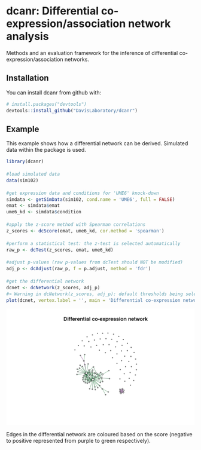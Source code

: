 
<!-- README.md is generated from README.Rmd. Please edit that file -->
dcanr: Differential co-expression/association network analysis
==============================================================

Methods and an evaluation framework for the inference of differential co-expression/association networks.

Installation
------------

You can install dcanr from github with:

``` r
# install.packages("devtools")
devtools::install_github("DavisLaboratory/dcanr")
```

Example
-------

This example shows how a differential network can be derived. Simulated data within the package is used.

``` r
library(dcanr)

#load simulated data
data(sim102)

#get expression data and conditions for 'UME6' knock-down
simdata <- getSimData(sim102, cond.name = 'UME6', full = FALSE)
emat <- simdata$emat
ume6_kd <- simdata$condition

#apply the z-score method with Spearman correlations
z_scores <- dcScore(emat, ume6_kd, cor.method = 'spearman')

#perform a statistical test: the z-test is selected automatically
raw_p <- dcTest(z_scores, emat, ume6_kd)

#adjust p-values (raw p-values from dcTest should NOT be modified)
adj_p <- dcAdjust(raw_p, f = p.adjust, method = 'fdr')

#get the differential network
dcnet <- dcNetwork(z_scores, adj_p)
#> Warning in dcNetwork(z_scores, adj_p): default thresholds being selected
plot(dcnet, vertex.label = '', main = 'Differential co-expression network')
```

![](README-example-1.png)

Edges in the differential network are coloured based on the score (negative to positive represented from purple to green respectively).
